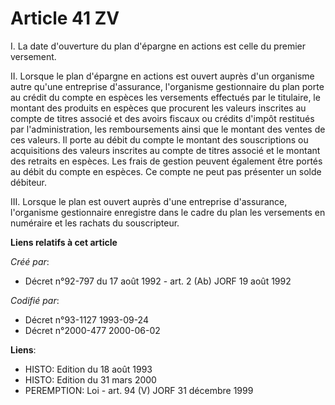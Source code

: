 # Article 41 ZV

I. La date d'ouverture du plan d'épargne en actions est celle du premier versement.

II. Lorsque le plan d'épargne en actions est ouvert auprès d'un organisme autre qu'une entreprise d'assurance, l'organisme
gestionnaire du plan porte au crédit du compte en espèces les versements effectués par le titulaire, le montant des produits
en espèces que procurent les valeurs inscrites au compte de titres associé et des avoirs fiscaux ou crédits d'impôt restitués
par l'administration, les remboursements ainsi que le montant des ventes de ces valeurs. Il porte au débit du compte le
montant des souscriptions ou acquisitions des valeurs inscrites au compte de titres associé et le montant des retraits en
espèces. Les frais de gestion peuvent également être portés au débit du compte en espèces. Ce compte ne peut pas présenter un
solde débiteur.

III. Lorsque le plan est ouvert auprès d'une entreprise d'assurance, l'organisme gestionnaire enregistre dans le cadre du
plan les versements en numéraire et les rachats du souscripteur.

**Liens relatifs à cet article**

_Créé par_:

  - Décret n°92-797 du 17 août 1992 - art. 2 (Ab) JORF 19 août 1992

_Codifié par_:

  - Décret n°93-1127 1993-09-24
  - Décret n°2000-477 2000-06-02

**Liens**:

  - HISTO: Edition du 18 août 1993
  - HISTO: Edition du 31 mars 2000
  - PEREMPTION: Loi - art. 94 (V) JORF 31 décembre 1999
